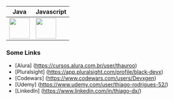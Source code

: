 | Java | Javascript |
|----------|----------|
|  <img src="https://cdn.jsdelivr.net/gh/devicons/devicon@latest/icons/java/java-original-wordmark.svg" width="55" height="55"/> |  <img src="https://cdn.jsdelivr.net/gh/devicons/devicon@latest/icons/javascript/javascript-original.svg" width="55" height="55"/> |

### Some Links
- [Alura] (https://cursos.alura.com.br/user/thauroo)
- [Pluralsight] (https://app.pluralsight.com/profile/black-devx)
- [Codewars] (https://www.codewars.com/users/Devxgen)
- [Udemy] (https://www.udemy.com/user/thiago-rodrigues-52/)
- [LinkedIn] (https://www.linkedin.com/in/thiago-dx/)


